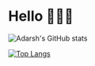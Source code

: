 # Hello 🙋🏻‍♂️

![Adarsh's GitHub stats](https://github-readme-stats.vercel.app/api?username=AdarshPawar29&show_icons=true)

[![Top Langs](https://github-readme-stats.vercel.app/api/top-langs/?username=AdarshPawar29&layout=compact)](https://github.com/anuraghazra/github-readme-stats)
